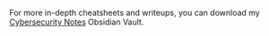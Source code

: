 For more in-depth cheatsheets and writeups, you can download my [Cybersecurity Notes](https://github.com/Twigonometry/Cybersecurity-Notes) Obsidian Vault.